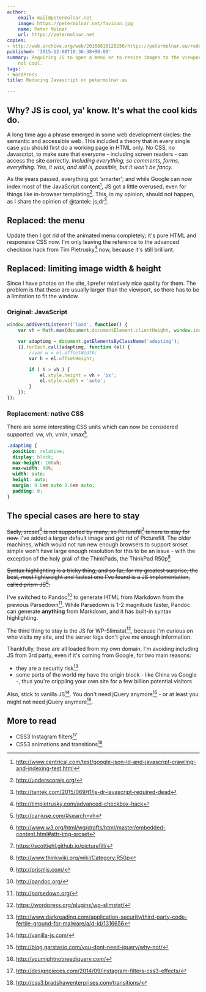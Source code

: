 ```yaml
---
author:
    email: mail@petermolnar.net
    image: https://petermolnar.net/favicon.jpg
    name: Peter Molnar
    url: https://petermolnar.net
copies:
- http://web.archive.org/web/20160810120256/https://petermolnar.eu/reducing_js/
published: '2015-12-08T10:36:38+00:00'
summary: Requiring JS to open a menu or to resize images to the viewport is
    not cool.
tags:
- WordPress
title: Reducing Javascript on petermolnar.eu

---
```


## Why? JS is cool, ya' know. It's what the cool kids do.

A long time ago a phrase emerged in some web development circles: the
semantic and accessible web. This included a theory that in every single
case you should first do a working page in HTML only. No CSS, no
Javascript, to make sure that everyone - including screen readers - can
access the site correctly. *Including everything, so comments, forms,
everything. Yes, it was, and still is, possible, but it won't be fancy.*

As the years passed, everything got 'smarter'; and while Google can now
index most of the JavaScript content[^1], JS got a little overused, even
for things like in-browser templating[^2]. This, in my opinion, should
not happen, as I share the opinion of @tantek: js;dr[^3].

## Replaced: the menu

Update then I got rid of the animated menu completely; it's pure HTML
and responsive CSS now. I'm only leaving the reference to the advanced
checkbox hack from Tim Pietrusky[^4] now, because it's still brilliant.

## Replaced: limiting image width & height

Since I have photos on the site, I prefer relatively nice quality for
them. The problem is that these are usually larger than the viewport, so
there has to be a limitation to fit the window.

### Original: JavaScript

```javascript
window.addEventListener('load', function() {
    var vh = Math.max(document.documentElement.clientHeight, window.innerHeight || 0)

    var adaptimg = document.getElementsByClassName('adaptimg');
    [].forEach.call(adaptimg, function (el) {
        //var w = el.offsetWidth;
        var h = el.offsetHeight;

        if ( h > vh ) {
            el.style.height = vh + 'px';
            el.style.width = 'auto';
        }
    });
});
```

### Replacement: native CSS

There are some interesting CSS units which can now be considered
supported: vw, vh, vmin, vmax[^5].

```css
.adaptimg {
  position: relative;
  display: block;
  max-height: 100vh;
  max-width: 98%;
  width: auto;
  height: auto;
  margin: 0.6em auto 0.6em auto;
  padding: 0;
}
```

## The special cases are here to stay

~~Sadly, srcset[^6] is not supported by many, so Picturefill[^7] is here
to stay for now.~~ I've added a larger default image and got rid of
Picturefill. The older machines, which would not run new enough browsers
to support srcset simple won't have large enough resolution for this to
be an issue - with the exception of the holy grail of the ThinkPads, the
ThinkPad R50p[^8]

~~Syntax highlighting is a tricky thing, and so far, for my greatest
surprise, the best, most lightweight and fastest one I've found is a JS
implementation, called prism JS[^9].~~

I've switched to Pandoc[^10] to generate HTML from Markdown from the
previous Parsedown[^11]. While Parsedown is 1-2 magnitude faster, Pandoc
can generate **anything** from Markdown, and it has built-in syntax
highlighting.

The third thing to stay is the JS for WP-Slimstat[^12], because I'm
curious on who visits my site, and the server logs don't give me enough
information.

Thankfully, these are all loaded from my own domain. I'm avoiding
including JS from 3rd party, even if it's coming from Google, for two
main reasons:

-   they are a security risk[^13]
-   some parts of the world my have the origin block - like China vs
    Google -, thus you're crippling your own site for a few billion
    potential visitors

Also, stick to vanilla JS[^14]. You don't need jQuery anymore[^15] - or
at least you might not need jQuery anymore[^16].

## More to read

-   CSS3 Instagram filters[^17]
-   CSS3 animations and transitions[^18]

[^1]: <http://www.centrical.com/test/google-json-ld-and-javascript-crawling-and-indexing-test.html>

[^2]: <http://underscorejs.org/>

[^3]: <http://tantek.com/2015/069/t1/js-dr-javascript-required-dead>

[^4]: <http://timpietrusky.com/advanced-checkbox-hack>

[^5]: <http://caniuse.com/#search=vh>

[^6]: <http://www.w3.org/html/wg/drafts/html/master/embedded-content.html#attr-img-srcset>

[^7]: <https://scottjehl.github.io/picturefill/>

[^8]: <http://www.thinkwiki.org/wiki/Category:R50p>

[^9]: <http://prismjs.com/>

[^10]: <http://pandoc.org/>

[^11]: <http://parsedown.org/>

[^12]: <https://wordpress.org/plugins/wp-slimstat/>

[^13]: <http://www.darkreading.com/application-security/third-party-code-fertile-ground-for-malware/a/d-id/1316656>

[^14]: <http://vanilla-js.com/>

[^15]: <http://blog.garstasio.com/you-dont-need-jquery/why-not/>

[^16]: <http://youmightnotneedjquery.com/>

[^17]: <http://designpieces.com/2014/09/instagram-filters-css3-effects/>

[^18]: <http://css3.bradshawenterprises.com/transitions/>